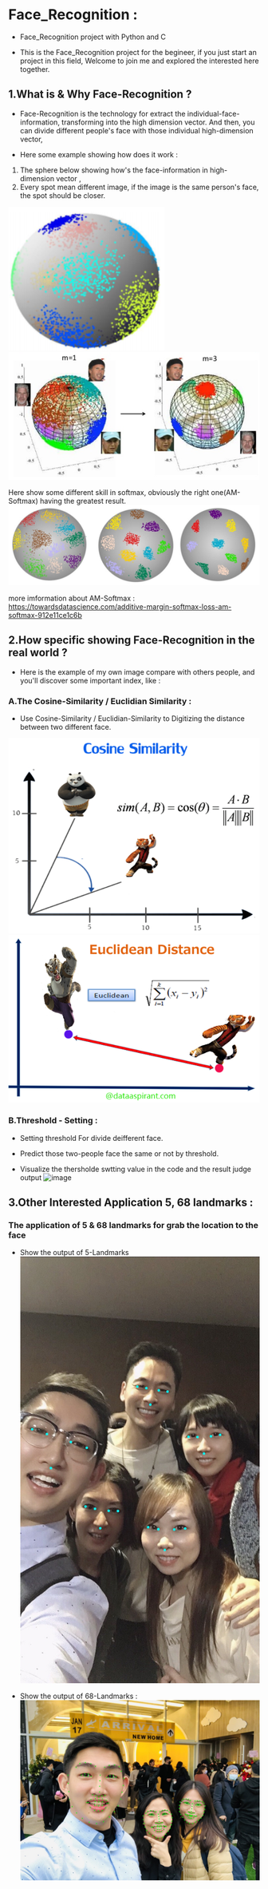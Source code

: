 # Face_Recognition : 

- Face_Recognition project with Python and C

- This is the Face_Recognition project for the begineer, if you just start an project in this field, Welcome to join me and explored the interested here together.
 

## 1.What is & Why Face-Recognition ?

- Face-Recognition is the technology for extract the individual-face-information, transforming into the high dimension vector.
And then, you can divide different people's face with those individual high-dimension vector,  

- Here some example showing how does it work :

 1. The sphere below showing how's the face-information in high-dimension vector ,
 2. Every spot mean different image, if the image is the same person's face, the spot should be closer. 

 ![image](data/image/high_dimension2.png)
 ![image](data/image/AM_Softmax3.png)

   Here show some different skill in softmax, obviously the right one(AM-Softmax) having the greatest result. 
 ![image](data/image/AM_Softmax.JPG)
 
 more imformation about AM-Softmax : https://towardsdatascience.com/additive-margin-softmax-loss-am-softmax-912e11ce1c6b


## 2.How specific showing Face-Recognition in the real world ?

- Here is the example of my own image compare with others people, and you'll discover some important index, like : 

### A.The Cosine-Similarity / Euclidian Similarity : 

- Use Cosine-Similarity / Euclidian-Similarity to Digitizing the distance between two different face.

 ![image](data/image/cos_sim.png)
 ![image](data/image/euclidean_dis.png)

### B.Threshold - Setting : 

- Setting threshold For divide deifferent face.  
- Predict those two-people face the same or not by threshold.

- Visualize the thersholde swtting value in the code and the result judge output 
![image](data/2.png)

## 3.Other Interested Application 5, 68 landmarks : 

### The application of 5 & 68 landmarks for grab the location to the face

- Show the output of 5-Landmarks
 ![image](data/image/PastorPeter.jpg)

- Show the output of 68-Landmarks :
 ![image](data/image/hope2.jpg)
